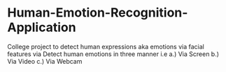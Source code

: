 # Human-Emotion-Recognition-Application
College project to detect human expressions aka emotions via facial features via
Detect human emotions in three manner i.e
a.) Via Screen 
b.) Via Video
c.) Via Webcam
